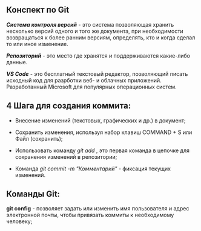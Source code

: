 ## Конспект по Git

_**Система контроля версий**_ - это система позволяющая хранить несколько версий одного и того же документа, при необходимости возвращаться к более ранним версиям, определять, кто и когда сделал то или иное изменение.

_**Репозиторий**_ - это место где хранятся и поддерживаются какие-либо данные.

_**VS Code**_ - это бесплатный текстовый редактор, позволяющий писать исходный код для разрботки веб- и облачных приложений. Разработанный Microsoft для популярных операционных систем.

## 4 Шага для создания коммита:

* Внесение изменений (текстовых, графических и др.) в документ;

* Сохранить изменения, используя набор клавиш COMMAND + S или Файл (сохранить);

* Использовать команду _git add_ , это первая команда в цепочке для сохранения изменений в репозитории;

* Команда _git commit -m "Комментарий"_ - фиксация текущих изменений. 

## Команды Git: 

__git config__ - позволяет задать или изменить имя пользователя и адрес электронной почты, чтобы привязать коммиты к необходимому человеку;